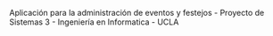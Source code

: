 Aplicación para la administración de eventos y festejos - Proyecto de Sistemas 3 - Ingeniería en Informatica - UCLA
